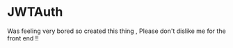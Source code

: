 # JWTAuth
Was feeling very bored so created this thing , Please don't dislike me for the front end !!
